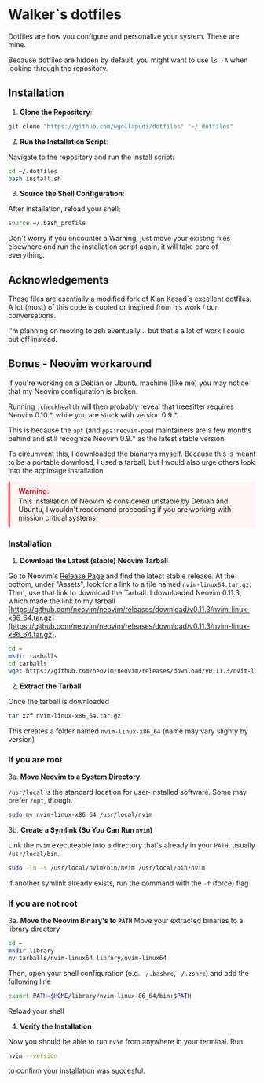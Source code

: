 # Walker`s dotfiles

Dotfiles are how you configure and personalize your system. These are mine.

Because dotfiles are hidden by default, you might want to use `ls -A` when looking through the repository.

## Installation
1. **Clone the Repository**:
```bash
git clone "https://github.com/wgollapudi/dotfiles" "~/.dotfiles"
```

2. **Run the Installation Script**:

Navigate to the repository and run the install script:
```bash
cd ~/.dotfiles
bash install.sh
```

3. **Source the Shell Configuration**:

After installation, reload your shell;
```bash
source ~/.bash_profile
```
Don't worry if you encounter a Warning, just move your existing files elsewhere and run the installation script again, it will take care of everything.

## Acknowledgements
These files are esentially a modified fork of [Kian Kasad`s](https://github.com/kdkasad) excellent [dotfiles](https://github.com/kdkasad/dotfiles). A lot (most) of this code is copied or inspired from his work / our conversations.

I'm planning on moving to zsh eventually... but that's a lot of work I could put off instead.

## Bonus - Neovim workaround
If you're working on a Debian or Ubuntu machine (like me) you may notice that my Neovim configuration is broken.

Running `:checkhealth` will then probably reveal that treesitter requires Neovim 0.10.\*, while you are stuck with version 0.9.\*.

This is because the `apt` (and `ppa:neovim-ppa`) maintainers are a few months behind and still recognize Neovim 0.9.\* as the latest stable version.

To circumvent this, I downloaded the bianarys myself. Because this is meant to be a portable download, I used a tarball, but I would also urge others look into the appimage installation 

<div style="
  border-left: 4px solid #ff4d4f;
  padding: 0.8em 1.2em;
  background-color: #fff5f5;
  border-radius: 4px;
  margin: 1em 0;
">
  <strong style="color: #cf1322;">Warning:</strong>
  <p style="margin: 0.2em 0 0;">
    This installation of Neovim is considered unstable by Debian and Ubuntu, I wouldn't reccomend proceeding if you are working with mission critical systems.
  </p>
</div>

### Installation

1. **Download the Latest (stable) Neovim Tarball**

Go to Neovim's [Release Page](https://github.com/neovim/neovim/releases) and find the latest stable release. At the bottom, under "Assets", look for a link to a file named `nvim-linux64.tar.gz`. Then, use that link to download the Tarball. I downloaded Neovim 0.11.3, which made the link to my tarball [https://github.com/neovim/neovim/releases/download/v0.11.3/nvim-linux-x86_64.tar.gz](https://github.com/neovim/neovim/releases/download/v0.11.3/nvim-linux-x86_64.tar.gz).
```bash
cd ~
mkdir tarballs
cd tarballs
wget https://github.com/neovim/neovim/releases/download/v0.11.3/nvim-linux-x86_64.tar.gz
```

2. **Extract the Tarball**

Once the tarball is downloaded
```bash
tar xzf nvim-linux-x86_64.tar.gz
```
This creates a folder named `nvim-linux-x86_64` (name may vary slighty by version)

### If you are root
3a. **Move Neovim to a System Directory**

`/usr/local` is the standard location for user-installed software. Some may prefer `/opt`, though.
```bash
sudo mv nvim-linux-x86_64 /usr/local/nvim
```

3b. **Create a Symlink (So You Can Run `nvim`)**

Link the `nvim` executeable into a directory that's already in your `PATH`, usually `/usr/local/bin`.
```bash
sudo -ln -s /usr/local/nvim/bin/nvim /usr/local/bin/nvim
```
If another symlink already exists, run the command with the `-f` (force) flag

### If you are not root

3a. **Move the Neovim Binary's to `PATH`**
Move your extracted binaries to a library directory
```bash
cd ~
mkdir library
mv tarballs/nvim-linux64 library/nvim-linux64
```
Then, open your shell configuration (e.g. `~/.bashrc`, `~/.zshrc`) and add the following line
```bash
export PATH=$HOME/library/nvim-linux-86_64/bin:$PATH
```
Reload your shell

4. **Verify the Installation**

Now you should be able to run `nvim` from anywhere in your terminal.
Run
```bash
nvim --version
```
to confirm your installation was succesful.
